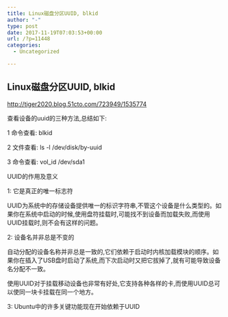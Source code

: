 ```yaml
---
title: Linux磁盘分区UUID, blkid
author: "-"
type: post
date: 2017-11-19T07:03:53+00:00
url: /?p=11448
categories:
  - Uncategorized

---
```

## Linux磁盘分区UUID, blkid
http://tiger2020.blog.51cto.com/723949/1535774

查看设备的uuid的三种方法,总结如下: 
  
1 命令查看: blkid
  
2 文件查看: ls -l /dev/disk/by-uuid
  
3 命令查看: vol_id /dev/sda1

UUID的作用及意义
  
1: 它是真正的唯一标志符
  
UUID为系统中的存储设备提供唯一的标识字符串,不管这个设备是什么类型的。如果你在系统中启动的时候,使用盘符挂载时,可能找不到设备而加载失败,而使用UUID挂载时,则不会有这样的问题。
  
2: 设备名并非总是不变的
  
自动分配的设备名称并非总是一致的,它们依赖于启动时内核加载模块的顺序。如果你在插入了USB盘时启动了系统,而下次启动时又把它拔掉了,就有可能导致设备名分配不一致。
  
使用UUID对于挂载移动设备也非常有好处,它支持各种各样的卡,而使用UUID总可以使同一块卡挂载在同一个地方。
  
3: Ubuntu中的许多关键功能现在开始依赖于UUID